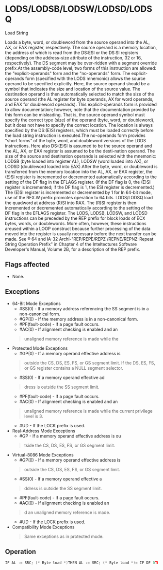 # LODS/LODSB/LODSW/LODSD/LODSQ

Load String

Loads a byte, word, or doubleword from the source operand into the AL, AX, or EAX register, respectively.
The source operand is a memory location, the address of which is read from the DS:ESI or the DS:SI registers (depending on the address-size attribute of the instruction, 32 or 16, respectively).
The DS segment may be over-ridden with a segment override prefix.At the assembly-code level, two forms of this instruction are allowed: the "explicit-operands" form and the "no-operands" form.
The explicit-operands form (specified with the LODS mnemonic) allows the source operand to be specified explicitly.
Here, the source operand should be a symbol that indicates the size and location of the source value.
The destination operand is then automatically selected to match the size of the source operand (the AL register for byte operands, AX for word operands, and EAX for doubleword operands).
This explicit-operands form is provided to allow documentation; however, note that the documentation provided by this form can be misleading.
That is, the source operand symbol must specify the correct type (size) of the operand (byte, word, or doubleword), but it does not have to specify the correct location.
The location is always specified by the DS:(E)SI registers, which must be loaded correctly before the load string instruction is executed.The no-operands form provides "short forms" of the byte, word, and doubleword versions of the LODS instructions.
Here also DS:(E)SI is assumed to be the source operand and the AL, AX, or EAX register is assumed to be the desti-nation operand.
The size of the source and destination operands is selected with the mnemonic: LODSB (byte loaded into register AL), LODSW (word loaded into AX), or LODSD (doubleword loaded into EAX).After the byte, word, or doubleword is transferred from the memory location into the AL, AX, or EAX register, the (E)SI register is incremented or decremented automatically according to the setting of the DF flag in the EFLAGS register.
(If the DF flag is 0, the (E)SI register is incremented; if the DF flag is 1, the ESI register is decremented.) The (E)SI register is incremented or decremented by 1 for In 64-bit mode, use of the REX.W prefix promotes operation to 64 bits.
LODS/LODSQ load the quadword at address (R)SI into RAX.
The (R)SI register is then incremented or decremented automatically according to the setting of the DF flag in the EFLAGS register.
The LODS, LODSB, LODSW, and LODSD instructions can be preceded by the REP prefix for block loads of ECX bytes, words, or doublewords.
More often, however, these instructions areused within a LOOP construct because further processing of the data moved into the register is usually necessary before the next transfer can be made.
See ® 64 and IA-32 Archi-"REP/REPE/REPZ /REPNE/REPNZ-Repeat String Operation Prefix" in Chapter 4 of the Inteltectures Software Developer's Manual, Volume 2B, for a description of the REP prefix.

## Flags affected

- None.

## Exceptions

- 64-Bit Mode Exceptions
  - #SS(0) - If a memory address referencing the SS segment is in a non-canonical form.
  - #GP(0) - If the memory address is in a non-canonical form.
  - #PF(fault-code) - If a page fault occurs.
  - #AC(0) - If alignment checking is enabled and an
  > unaligned memory reference is made while the 
- Protected Mode Exceptions
  - #GP(0) - If a memory operand effective address is
  > outside the CS, DS, ES, FS, or GS segment limit.
  > If the DS, ES, FS, or GS register contains a NULL segment selector.
  - #SS(0) - If a memory operand effective ad
  > dress is outside the SS segment limit.
  - #PF(fault-code) - If a page fault occurs.
  - #AC(0) - If alignment checking is enabled and an
  > unaligned memory reference is made while the 
  > current privilege level is 3.
  - #UD - If the LOCK prefix is used.
- Real-Address Mode Exceptions
  - #GP - If a memory operand effective address is ou
  > tside the CS, DS, ES, FS, or GS segment limit.
- Virtual-8086 Mode Exceptions
  - #GP(0) - If a memory operand effective address is
  > outside the CS, DS, ES, FS, or GS segment limit.
  - #SS(0) - If a memory operand effective a
  > ddress is outside the SS segment limit.
  - #PF(fault-code) - If a page fault occurs.
  - #AC(0) - If alignment checking is enabled an
  > d an unaligned memory reference is made.
  - #UD - If the LOCK prefix is used.
- Compatibility Mode Exceptions
  > Same exceptions as in protected mode.

## Operation

```C
IF AL := SRC; (* Byte load *)THEN AL := SRC; (* Byte load *)= IF DF 0THEN (E)SI := (E)SI + 1; ELSE (E)SI := (E)SI - 1; FI;ELSE IF AX := SRC; (* Word load *)= THEN IF DF 0THEN (E)SI := (E)SI + 2; ELSE (E)SI := (E)SI - 2; IF;FI;ELSE IF EAX := SRC; (* Doubleword load *) = THEN IF DF0THEN (E)SI := (E)SI + 4; ELSE (E)SI := (E)SI - 4; FI;FI;ELSE IF RAX := SRC; (* Quadword load *)=THEN IF DF  0THEN (R)SI := (R)SI + 8; ELSE (R)SI := (R)SI - 8; FI;FI;FI;
```
